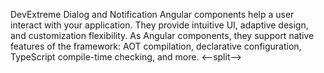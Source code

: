 DevExtreme Dialog and Notification Angular components help a user interact with your application. They provide intuitive UI, adaptive design, and customization flexibility. As Angular components, they support native features of the framework: AOT compilation, declarative configuration, TypeScript compile-time checking, and more.
<--split-->